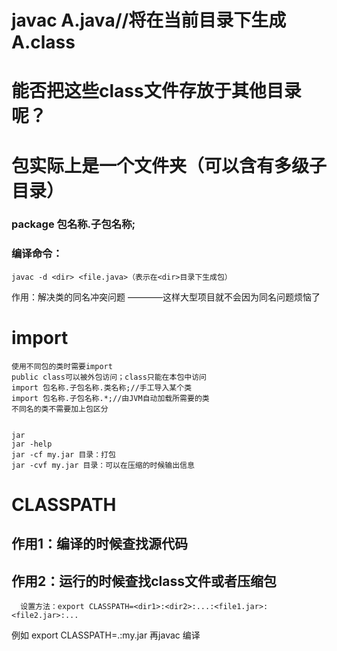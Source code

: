 # javac A.java//将在当前目录下生成A.class
# 能否把这些class文件存放于其他目录呢？

# 包实际上是一个文件夹（可以含有多级子目录）

### package 包名称.子包名称;
### 编译命令：
    javac -d <dir> <file.java>（表示在<dir>目录下生成包）
 作用：解决类的同名冲突问题
 ————这样大型项目就不会因为同名问题烦恼了

# import
    使用不同包的类时需要import
    public class可以被外包访问；class只能在本包中访问
    import 包名称.子包名称.类名称;//手工导入某个类
    import 包名称.子包名称.*;//由JVM自动加载所需要的类
    不同名的类不需要加上包区分


    jar
    jar -help
    jar -cf my.jar 目录：打包
    jar -cvf my.jar 目录：可以在压缩的时候输出信息



# CLASSPATH
## 作用1：编译的时候查找源代码
## 作用2：运行的时候查找class文件或者压缩包
      设置方法：export CLASSPATH=<dir1>:<dir2>:...:<file1.jar>:<file2.jar>:...

例如
      export CLASSPATH=.:my.jar
      再javac 编译
